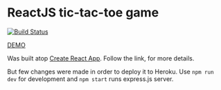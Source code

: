 # ReactJS tic-tac-toe game
[![Build Status](https://travis-ci.org/naffiq/tic-tac-toe.svg?branch=master)](https://travis-ci.org/naffiq/tic-tac-toe)

[DEMO](https://naffiq-tic-tac-toe.herokuapp.com/)

Was built atop [Create React App](https://github.com/facebookincubator/create-react-app). Follow the link, for more
details.

But few changes were made in order to deploy it to Heroku. Use `npm run dev` for development and `npm start` runs
express.js server.